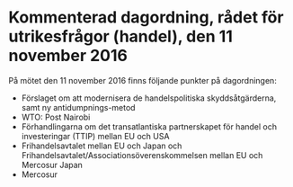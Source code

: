# Kommenterad dagordning, rådet för utrikesfrågor (handel), den 11 november 2016

På mötet den 11 november 2016 finns följande punkter på dagordningen:

* Förslaget om att modernisera de handelspolitiska skyddsåtgärderna, samt ny antidumpnings-metod
* WTO: Post Nairobi
* Förhandlingarna om det transatlantiska partnerskapet för handel och investeringar (TTIP) mellan EU och USA
* Frihandelsavtalet mellan EU och Japan och Frihandelsavtalet/Associationsöverenskommelsen mellan EU och Mercosur Japan
* Mercosur
